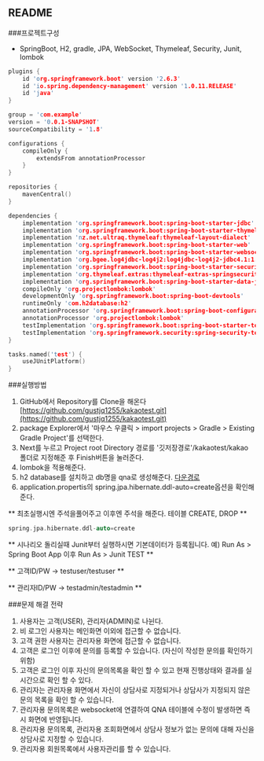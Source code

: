 ## README

###프로젝트구성

- SpringBoot, H2, gradle, JPA, WebSocket, Thymeleaf, Security, Junit, lombok

```c
plugins {
	id 'org.springframework.boot' version '2.6.3'
	id 'io.spring.dependency-management' version '1.0.11.RELEASE'
	id 'java'
}

group = 'com.example'
version = '0.0.1-SNAPSHOT'
sourceCompatibility = '1.8'

configurations {
	compileOnly {
		extendsFrom annotationProcessor
	}
}

repositories {
	mavenCentral()
}

dependencies {
	implementation 'org.springframework.boot:spring-boot-starter-jdbc'
	implementation 'org.springframework.boot:spring-boot-starter-thymeleaf'
	implementation 'nz.net.ultraq.thymeleaf:thymeleaf-layout-dialect'
	implementation 'org.springframework.boot:spring-boot-starter-web'
	implementation 'org.springframework.boot:spring-boot-starter-websocket'
	implementation 'org.bgee.log4jdbc-log4j2:log4jdbc-log4j2-jdbc4.1:1.16'
	implementation 'org.springframework.boot:spring-boot-starter-security'
	implementation 'org.thymeleaf.extras:thymeleaf-extras-springsecurity5'
	implementation 'org.springframework.boot:spring-boot-starter-data-jpa'
	compileOnly 'org.projectlombok:lombok'
	developmentOnly 'org.springframework.boot:spring-boot-devtools'
	runtimeOnly 'com.h2database:h2'
	annotationProcessor 'org.springframework.boot:spring-boot-configuration-processor'
	annotationProcessor 'org.projectlombok:lombok'
	testImplementation 'org.springframework.boot:spring-boot-starter-test'
	testImplementation 'org.springframework.security:spring-security-test'
}

tasks.named('test') {
	useJUnitPlatform()
}
```

###실행방법
1. GitHub에서 Repository를 Clone을 해온다 [https://github.com/gustjq1255/kakaotest.git](https://github.com/gustjq1255/kakaotest.git)
2. package Explorer에서 '마우스 우클릭 > import projects > Gradle > Existing Gradle Project'를 선택한다.
3. Next를 누르고 Project root Directory 경로를 '깃저장경로'/kakaotest/kakao 폴더로 지정해준 후 Finish버튼을 눌러준다.
4. lombok을 적용해준다.
5. h2 database를 설치하고 db명을 qna로 생성해준다. [다운경로](http://www.h2database.com/html/download.html)
6. application.propertis의 spring.jpa.hibernate.ddl-auto=create옵션을 확인해준다.

** 최초실행시엔 주석을풀어주고 이후엔 주석을 해준다. 테이블 CREATE, DROP **

```c
spring.jpa.hibernate.ddl-auto=create
```
** 시나리오 돌리실때 Junit부터 실행하시면 기본데이터가 등록됩니다. 예) Run As > Spring Boot App 이후  Run As > Junit TEST **

** 고객ID/PW -> testuser/testuser  **

** 관리자ID/PW -> testadmin/testadmin  **

###문제 해결 전략

1. 사용자는 고객(USER), 관리자(ADMIN)로 나뉜다.
2. 비 로그인 사용자는 메인화면 이외에 접근할 수 없습니다.
3. 고객 권한 사용자는 관리자용 화면에 접근할 수 없습니다.
4. 고객은 로그인 이후에 문의를 등록할 수 있습니다. (자신이 작성한 문의를 확인하기 위함)
5. 고객은 로그인 이후 자신의 문의목록을 확인 할 수 있고 현재 진행상태와 결과를 실시간으로 확인 할 수 있다.
6. 관리자는 관리자용 화면에서 자신이 상담사로 지정되거나 상담사가 지정되지 않은 문의 목록을 확인 할 수 있습니다.
7. 관리자용 문의목록은 websocket에 연결하여 QNA 테이블에 수정이 발생하면 즉시 화면에 반영됩니다.
8. 관리자용 문의목록, 관리자용 조회화면에서 상담사 정보가 없는 문의에 대해 자신을 상담사로 지정할 수 있습니다.
9. 관리자용 회원목록에서 사용자관리를 할 수 있습니다.



